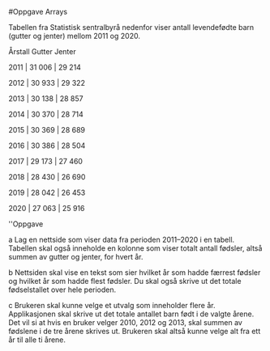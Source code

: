 #Oppgave Arrays

Tabellen fra Statistisk sentralbyrå nedenfor viser antall levendefødte barn (gutter og jenter) mellom 2011 og 2020.
 
Årstall  Gutter  Jenter

2011  |   31 006 | 29 214

2012  |   30 933 | 29 322

2013  |   30 138 | 28 857

2014  |   30 370 | 28 714

2015  |   30 369 | 28 689

2016  |   30 386 | 28 504

2017  |   29 173 | 27 460

2018  |   28 430 | 26 690

2019  |   28 042 | 26 453

2020  |  27 063  | 25 916

 
 
''Oppgave

a        Lag en nettside som viser data fra perioden 2011–2020 i en tabell. Tabellen skal også inneholde en kolonne som viser totalt antall fødsler, altså summen av gutter og jenter, for hvert år.

b        Nettsiden skal vise en tekst som sier hvilket år som hadde færrest fødsler og hvilket år som hadde flest fødsler. Du skal også skrive ut det totale fødselstallet over hele perioden.

c         Brukeren skal kunne velge et utvalg som inneholder flere år. Applikasjonen skal skrive ut det totale antallet barn født i de valgte årene. Det vil si at hvis en bruker velger 2010, 2012 og 2013, skal summen av fødslene i de tre årene skrives ut. Brukeren skal altså kunne velge alt fra ett år til alle ti årene.
